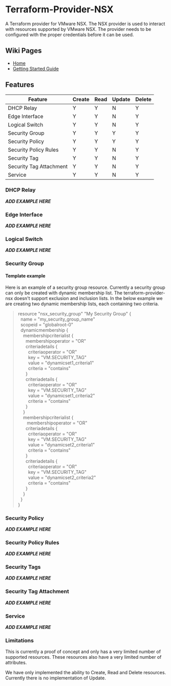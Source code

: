 # Terraform-Provider-NSX

A Terraform provider for VMware NSX.  The NSX provider is used to interact
with resources supported by VMware NSX.  The provider needs to be configured
with the proper credentials before it can be used.

## Wiki Pages
* [Home](https://github.com/sky-uk/terraform-provider-nsx/wiki)
* [Getting Started Guide](https://github.com/sky-uk/terraform-provider-nsx/wiki/Getting-Started-Guide)

## Features
| Feature                 | Create | Read  | Update  | Delete |
|-------------------------|--------|-------|---------|--------|
| DHCP Relay              |   Y    |   Y   |    N    |   Y    |
| Edge Interface          |   Y    |   Y   |    N    |   Y    |
| Logical Switch          |   Y    |   Y   |    N    |   Y    |
| Security Group          |   Y    |   Y   |    Y    |   Y    |
| Security Policy         |   Y    |   Y   |    Y    |   Y    |
| Security Policy Rules   |   Y    |   Y   |    N    |   Y    |
| Security Tag            |   Y    |   Y   |    N    |   Y    |
| Security Tag Attachment |   Y    |   Y   |    N    |   Y    |
| Service                 |   Y    |   Y   |    N    |   Y    |

### DHCP Relay
***ADD EXAMPLE HERE***

### Edge Interface
***ADD EXAMPLE HERE***

### Logical Switch
***ADD EXAMPLE HERE***

### Security Group
#### Template example
Here is an example of a security group resource. Currently a security group can only be created with dynamic membership list. The terraform-provider-nsx doesn't support exclusion and inclusion lists.
In the below example we are creating two dynamic membership lists, each containing two criteria.  
> resource "nsx_security_group" "My Security Group" {  
  &nbsp;&nbsp;name = "my_security_group_name"  
  &nbsp;&nbsp;scopeid = "globalroot-0"  
  &nbsp;&nbsp;dynamicmembership {  
  &nbsp;&nbsp;&nbsp;&nbsp;membershipcriterialist {  
  &nbsp;&nbsp;&nbsp;&nbsp;&nbsp;&nbsp;membershipoperator = "OR"  
  &nbsp;&nbsp;&nbsp;&nbsp;&nbsp;&nbsp;criteriadetails {  
  &nbsp;&nbsp;&nbsp;&nbsp;&nbsp;&nbsp;&nbsp;&nbsp;criteriaoperator = "OR"  
  &nbsp;&nbsp;&nbsp;&nbsp;&nbsp;&nbsp;&nbsp;&nbsp;key = "VM.SECURITY_TAG"  
  &nbsp;&nbsp;&nbsp;&nbsp;&nbsp;&nbsp;&nbsp;&nbsp;value = "dynamicset1_criteria1"  
  &nbsp;&nbsp;&nbsp;&nbsp;&nbsp;&nbsp;&nbsp;&nbsp;criteria = "contains"  
  &nbsp;&nbsp;&nbsp;&nbsp;&nbsp;&nbsp;}  
  &nbsp;&nbsp;&nbsp;&nbsp;&nbsp;&nbsp;criteriadetails {  
  &nbsp;&nbsp;&nbsp;&nbsp;&nbsp;&nbsp;&nbsp;&nbsp;criteriaoperator = "OR"  
  &nbsp;&nbsp;&nbsp;&nbsp;&nbsp;&nbsp;&nbsp;&nbsp;key = "VM.SECURITY_TAG"  
  &nbsp;&nbsp;&nbsp;&nbsp;&nbsp;&nbsp;&nbsp;&nbsp;value = "dynamicset1_criteria2"  
  &nbsp;&nbsp;&nbsp;&nbsp;&nbsp;&nbsp;&nbsp;&nbsp;criteria = "contains"  
  &nbsp;&nbsp;&nbsp;&nbsp;&nbsp;&nbsp;}  
  &nbsp;&nbsp;&nbsp;&nbsp;}  
  &nbsp;&nbsp;&nbsp;&nbsp;membershipcriterialist {  
  &nbsp;&nbsp;&nbsp;&nbsp;&nbsp;&nbsp;          membershipoperator = "OR"  
  &nbsp;&nbsp;&nbsp;&nbsp;&nbsp;&nbsp;criteriadetails {  
  &nbsp;&nbsp;&nbsp;&nbsp;&nbsp;&nbsp;&nbsp;&nbsp;criteriaoperator = "OR"  
  &nbsp;&nbsp;&nbsp;&nbsp;&nbsp;&nbsp;&nbsp;&nbsp;key = "VM.SECURITY_TAG"  
  &nbsp;&nbsp;&nbsp;&nbsp;&nbsp;&nbsp;&nbsp;&nbsp;value = "dynamicset2_criteria1"  
  &nbsp;&nbsp;&nbsp;&nbsp;&nbsp;&nbsp;&nbsp;&nbsp;criteria = "contains"  
  &nbsp;&nbsp;&nbsp;&nbsp;&nbsp;&nbsp;}  
  &nbsp;&nbsp;&nbsp;&nbsp;&nbsp;&nbsp;criteriadetails {  
  &nbsp;&nbsp;&nbsp;&nbsp;&nbsp;&nbsp;&nbsp;&nbsp;criteriaoperator = "OR"  
  &nbsp;&nbsp;&nbsp;&nbsp;&nbsp;&nbsp;&nbsp;&nbsp;key = "VM.SECURITY_TAG"  
  &nbsp;&nbsp;&nbsp;&nbsp;&nbsp;&nbsp;&nbsp;&nbsp;value = "dynamicset2_criteria2"  
  &nbsp;&nbsp;&nbsp;&nbsp;&nbsp;&nbsp;&nbsp;&nbsp;criteria = "contains"  
  &nbsp;&nbsp;&nbsp;&nbsp;&nbsp;&nbsp;}  
  &nbsp;&nbsp;&nbsp;&nbsp;}  
  &nbsp;&nbsp;}  
}  


### Security Policy
***ADD EXAMPLE HERE***

### Security Policy Rules
***ADD EXAMPLE HERE***

### Security Tags
***ADD EXAMPLE HERE***

### Security Tag Attachment
***ADD EXAMPLE HERE***

### Service
***ADD EXAMPLE HERE***


### Limitations

This is currently a proof of concept and only has a very limited number of
supported resources.  These resources also have a very limited number
of attributes.

We have only implemented the ability to Create, Read and Delete resources.
Currently there is no implementation of Update.


